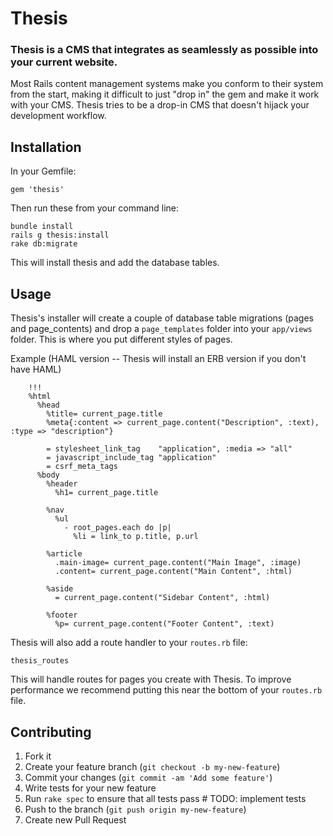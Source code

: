 # Thesis

### Thesis is a CMS that integrates as seamlessly as possible into your current website.

Most Rails content management systems make you conform to their system from the start, 
making it difficult to just "drop in" the gem and make it work with your CMS. Thesis
tries to be a drop-in CMS that doesn't hijack your development workflow.

## Installation

In your Gemfile:

    gem 'thesis'
    
Then run these from your command line:

    bundle install
    rails g thesis:install
    rake db:migrate
    
This will install thesis and add the database tables.

## Usage

Thesis's installer will create a couple of database table migrations (pages and page_contents) and
drop a `page_templates` folder into your `app/views` folder. This is where you put different
styles of pages.

Example (HAML version -- Thesis will install an ERB version if you don't have HAML)

```haml
    !!!
    %html
      %head
        %title= current_page.title
        %meta{:content => current_page.content("Description", :text), :type => "description"}

        = stylesheet_link_tag    "application", :media => "all"
        = javascript_include_tag "application"
        = csrf_meta_tags
      %body
        %header
          %h1= current_page.title

        %nav
          %ul
            - root_pages.each do |p|
              %li = link_to p.title, p.url

        %article
          .main-image= current_page.content("Main Image", :image)
          .content= current_page.content("Main Content", :html)

        %aside
          = current_page.content("Sidebar Content", :html)
          
        %footer
          %p= current_page.content("Footer Content", :text)
```
        
Thesis will also add a route handler to your `routes.rb` file:

    thesis_routes
    
This will handle routes for pages you create with Thesis. To improve performance we recommend
putting this near the bottom of your `routes.rb` file.



## Contributing

1. Fork it
2. Create your feature branch (`git checkout -b my-new-feature`)
3. Commit your changes (`git commit -am 'Add some feature'`)
4. Write tests for your new feature
5. Run `rake spec` to ensure that all tests pass # TODO: implement tests
6. Push to the branch (`git push origin my-new-feature`)
7. Create new Pull Request
